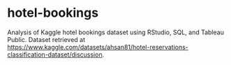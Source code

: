 # hotel-bookings
Analysis of Kaggle hotel bookings dataset using RStudio, SQL, and Tableau Public. Dataset retrieved at https://www.kaggle.com/datasets/ahsan81/hotel-reservations-classification-dataset/discussion.

